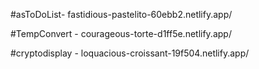 #asToDoList- fastidious-pastelito-60ebb2.netlify.app/

#TempConvert - courageous-torte-d1ff5e.netlify.app/

#cryptodisplay - loquacious-croissant-19f504.netlify.app/

